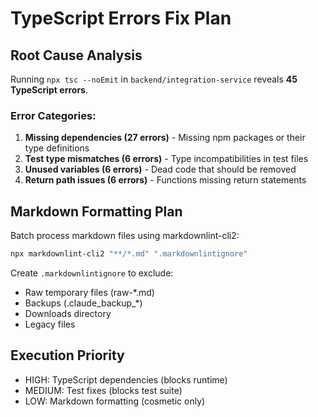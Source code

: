 # TypeScript Errors Fix Plan

## Root Cause Analysis
Running `npx tsc --noEmit` in `backend/integration-service` reveals **45 TypeScript errors**.

### Error Categories:
1. **Missing dependencies (27 errors)** - Missing npm packages or their type definitions
2. **Test type mismatches (6 errors)** - Type incompatibilities in test files  
3. **Unused variables (6 errors)** - Dead code that should be removed
4. **Return path issues (6 errors)** - Functions missing return statements

## Markdown Formatting Plan

Batch process markdown files using markdownlint-cli2:

```bash
npx markdownlint-cli2 "**/*.md" ".markdownlintignore"
```

Create `.markdownlintignore` to exclude:
- Raw temporary files (raw-*.md)
- Backups (.claude_backup_*)
- Downloads directory
- Legacy files

## Execution Priority
- HIGH: TypeScript dependencies (blocks runtime)
- MEDIUM: Test fixes (blocks test suite)
- LOW: Markdown formatting (cosmetic only)

